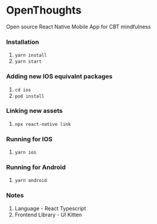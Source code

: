 # OpenThoughts
Open source React Native Mobile App for CBT mindfulness

### Installation
1. `yarn install`
1. `yarn start`

### Adding new IOS equivalnt packages
1. `cd ios`
1. `pod install`

### Linking new assets
1. `npx react-native link`

### Running for IOS
1. `yarn ios`

### Running for Android
1. `yarn android`

### Notes
1. Language - React Typescript
1. Frontend Library - UI Kitten